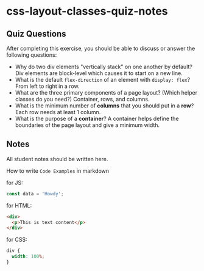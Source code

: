 # css-layout-classes-quiz-notes

## Quiz Questions

After completing this exercise, you should be able to discuss or answer the following questions:

- Why do two div elements "vertically stack" on one another by default?
  Div elements are block-level which causes it to start on a new line.
- What is the default `flex-direction` of an element with `display: flex`?
  From left to right in a row.
- What are the three primary components of a page layout? (Which helper classes do you need?)
  Container, rows, and columns.
- What is the minimum number of **columns** that you should put in a **row**?
  Each row needs at least 1 column.
- What is the purpose of a **container**?
  A container helps define the boundaries of the page layout and give a minimum width.

## Notes

All student notes should be written here.

How to write `Code Examples` in markdown

for JS:

```javascript
const data = 'Howdy';
```

for HTML:

```html
<div>
  <p>This is text content</p>
</div>
```

for CSS:

```css
div {
  width: 100%;
}
```
